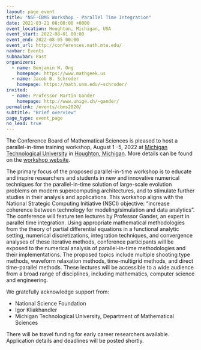 ```yaml
---
layout: page_event
title: "NSF-CBMS Workshop - Parallel Time Integration"
date: 2021-03-21 08:00:00 +0000
event_location: Houghton, Michigan, USA
event_start: 2022-08-01 00:00
event_end: 2022-08-05 00:00
event_url: http://conferences.math.mtu.edu/
navbar: Events
subnavbar: Past
organizers:
  - name: Benjamin W. Ong
    homepage: https://www.mathgeek.us
  - name: Jacob B. Schroder
    homepage: https://math.unm.edu/~schroder/
invited:
  - name: Professor Martin Gander
    homepage: http://www.unige.ch/~gander/ 
permalink: /events/cbms2020/
subtitle: "Brief overview"
page_type: event_page
no_lead: true
---
```


The Conference Board of Mathematical Sciences is pleased to host a
parallel-in-time training workshop, August 1 -5, 2022 at 
[Michigan Technological University](https://www.mtu.edu/) in [Houghton, Michigan](https://www.google.com/maps/place/Houghton,+MI+49931/@37.0561046,-101.0129579,4.43z).  More details can be found on the [workshop website](http://conferences.math.mtu.edu).


The primary focus of the proposed parallel-in-time workshop is to
educate and inspire researchers and students in new and innovative
numerical techniques for the parallel-in-time solution of large-scale
evolution problems on modern supercomputing architectures, and to
stimulate further studies in their analysis and applications. This
workshop aligns with the National Strategic Computing Initiative
(NSCI) objective: “increase coherence between technology for
modeling/simulation and data analytics”.  The conference will feature
ten lectures by Professor Gander, an expert in parallel time
integration. Using appropriate mathematical methodologies from the
theory of partial differential equations in a functional analytic
setting, numerical discretizations, integration techniques, and
convergence analyses of these iterative methods, conference
participants will be exposed to the numerical analysis of
parallel-in-time methodologies and their implementations. The proposed
topics include multiple shooting type methods, waveform relaxation
methods, time-multigrid methods, and direct time-parallel
methods. These lectures will be accessible to a wide audience from a
broad range of disciplines, including mathematics, computer science
and engineering.


We gratefully acknowledge support from:
- National Science Foundation
- Igor Kliakhandler
- Michigan Technological University, Department of Mathematical Sciences

There will be travel funding for early career researchers available. Application details and deadlines will be posted shortly.


